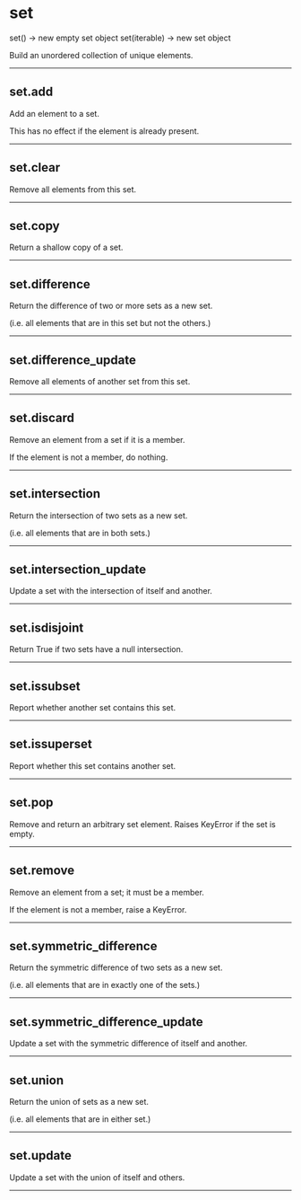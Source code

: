 # set
set() -> new empty set object
set(iterable) -> new set object

Build an unordered collection of unique elements.
- - -

## set.add
Add an element to a set.

This has no effect if the element is already present.
- - -

## set.clear
Remove all elements from this set.
- - -

## set.copy
Return a shallow copy of a set.
- - -

## set.difference
Return the difference of two or more sets as a new set.

(i.e. all elements that are in this set but not the others.)
- - -

## set.difference_update
Remove all elements of another set from this set.
- - -

## set.discard
Remove an element from a set if it is a member.

If the element is not a member, do nothing.
- - -

## set.intersection
Return the intersection of two sets as a new set.

(i.e. all elements that are in both sets.)
- - -

## set.intersection_update
Update a set with the intersection of itself and another.
- - -

## set.isdisjoint
Return True if two sets have a null intersection.
- - -

## set.issubset
Report whether another set contains this set.
- - -

## set.issuperset
Report whether this set contains another set.
- - -

## set.pop
Remove and return an arbitrary set element.
Raises KeyError if the set is empty.
- - -

## set.remove
Remove an element from a set; it must be a member.

If the element is not a member, raise a KeyError.
- - -

## set.symmetric_difference
Return the symmetric difference of two sets as a new set.

(i.e. all elements that are in exactly one of the sets.)
- - -

## set.symmetric_difference_update
Update a set with the symmetric difference of itself and another.
- - -

## set.union
Return the union of sets as a new set.

(i.e. all elements that are in either set.)
- - -

## set.update
Update a set with the union of itself and others.
- - -

